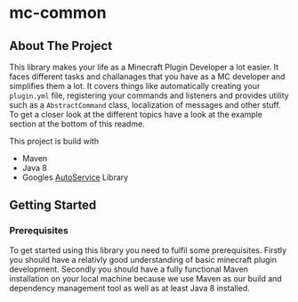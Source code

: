 # mc-common

<!-- ABOUT THE PROJECT -->
## About The Project
This library makes your life as a Minecraft Plugin Developer a lot easier. It faces different tasks and challanages that you have as a MC developer and simplifies them a lot. It covers things like automatically creating your `plugin.yml` file, registering your commands and listeners and provides utility such as a `AbstractCommand` class, localization of messages and other stuff. 
To get a closer look at the different topics have a look at the example section at the bottom of this readme.

This project is build with
- Maven
- Java 8
- Googles [AutoService](https://github.com/google/auto/tree/master/service) Library

## Getting Started

### Prerequisites
To get started using this library you need to fulfil some prerequisites. Firstly you should have a relativly good understanding of basic minecraft plugin development.
Secondly you should have a fully functional Maven installation on your local machine because we use Maven as our build and dependency management tool as well as at least Java 8 installed.
